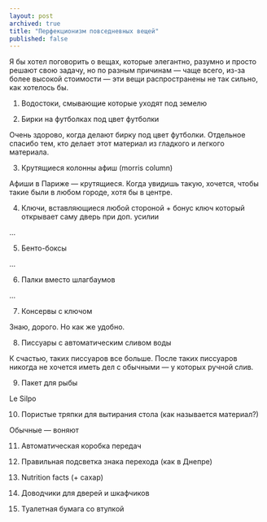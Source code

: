 ```yaml
---
layout: post
archived: true
title: "Перфекционизм повседневных вещей"
published: false
---
```


<p class="lead">Я бы хотел поговорить о вещах, которые элегантно, разумно и просто решают свою задачу, но по разным причинам — чаще всего, из-за более высокой стоимости — эти вещи распространены не так сильно, как хотелось бы.</p>

<!-- more -->

1. Водостоки, смывающие которые уходят под земелю

2. Бирки на футболках под цвет футболки

Очень здорово, когда делают бирку под цвет футболки. Отдельное спасибо тем, кто делает этот материал из гладкого и легкого материала.

3. Крутящиеся колонны афиш (morris column)

Афиши в Париже — крутящиеся. Когда увидишь такую, хочется, чтобы такие были в любом городе, хотя бы в центре.

4. Ключи, вставляющиеся любой стороной + бонус ключ который открывает саму дверь при доп. усилии

...

5. Бенто-боксы

...

6. Палки вместо шлагбаумов

...

7. Консервы с ключом

Знаю, дорого. Но как же удобно.

8. Писсуары с автоматическим сливом воды

К счастью, таких писсуаров все больше. После таких писсуаров никогда не хочется иметь дел с обычными — у которых ручной слив.

9. Пакет для рыбы

Le Silpo

10. Пористые тряпки для вытирания стола (как называется материал?)

Обычные — воняют

11. Автоматическая коробка передач

12. Правильная подсветка знака перехода (как в Днепре)

13. Nutrition facts (+ сахар)

14. Доводчики для дверей и шкафчиков

15. Туалетная бумага со втулкой
